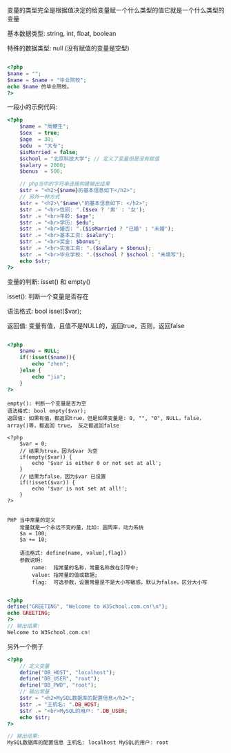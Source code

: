 变量的类型完全是根据值决定的给变量赋一个什么类型的值它就是一个什么类型的变量

基本数据类型: string, int, float, boolean

特殊的数据类型: null (没有赋值的变量是空型)

```php

<?php
$name = "";
$name = $name + "毕业院校";
echo $name 的毕业院校。
?>

```

一段小的示例代码:
```php
<?php
    $name = "周鲠生";
    $sex  = true;
    $age  = 30;
    $edu  = "大专";
    $isMarried = false;
    $school = "北京科技大学"; // 定义了变量但是没有赋值
    $salary = 2000;
    $bonus  = 500;

    // php当中的字符串连接构建输出结果
    $str = "<h2>{$name}的基本信息如下</h2>";
    // 另外一种方式
    $str = "<h2>\"$name\"的基本信息如下: </h2>";
    $str .= "<br>性别: ".($sex ? '男' : '女');
    $str .= "<br>年龄: $age";
    $str .= "<br>学历: $edu";
    $str .= "<br>婚否: ".($isMarried ? "已婚" : "未婚");
    $str .= "<br>基本工资: $salary";
    $str .= "<br>奖金: $bonus";
    $str .= "<br>实发工资: ".($salary + $bonus);
    $str .= "<br>毕业学校: ".($school ? $school : "未填写");
    echo $str;
?>
```

变量的判断: isset() 和 empty()

isset(): 判断一个变量是否存在

语法格式: bool isset($var);

返回值: 变量有值，且值不是NULL的，返回true，否则，返回false

```php

<?php
    $name = NULL;
    if(!isset($name)){
        echo "zhen";
    }else {
        echo "jia";
    }
?>
```

    empty(): 判断一个变量是否为空
    语法格式: bool empty($var); 
    返回值: 如果有值，都返回true，但是如果变量是: 0, "", "0", NULL，false，array()等，都返回 true， 反之都返回false

    <?php
        $var = 0;
        // 结果为true，因为$var 为空
        if(empty($var)) {
            echo '$var is either 0 or not set at all';
        }
        // 结果为false，因为$var 已设置
        if(!isset($var)) {
            echo '$var is not set at all!';
        }
    ?>


    PHP 当中常量的定义
        常量就是一个永远不变的量，比如: 圆周率，动力系统
        $a = 100;
        $a += 10;

        语法格式: define(name, value[,flag])
        参数说明:
            name:  指常量的名称，常量名称放在引导中;
            value: 指常量的值或数据;
            flag:  可选参数，设置常量是不是大小写敏感，默认为false，区分大小写
```php

<?php
define("GREETING", "Welcome to W3School.com.cn!\n");
echo GREETING;
?>
// 输出结果:
Welcome to W3School.com.cn!
```


另外一个例子
```php
<?php
    // 定义变量
    define("DB_HOST", "localhost");
    define("DB_USER", "root");
    define("DB_PWD", "root");
    // 输出常量
    $str = "<h2>MySQL数据库的配置信息</h2>";
    $str .= "主机名: ".DB_HOST;    
    $str .= "<br>MySQL的用户: ".DB_USER;
    echo $str;
?>

// 输出结果:
MySQL数据库的配置信息 主机名: localhost MySQL的用户: root
```
